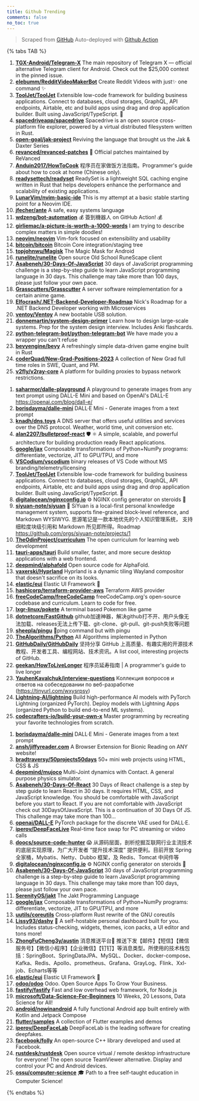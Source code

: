 ```yaml
---
title: Github Trending
comments: false
no_toc: true
---
```


> Scraped from [GitHub](https://github.com/trending)
Auto-deployed with [Github Action](https://docs.github.com/en/actions)

{% tabs TAB %}
<!-- tab Daily -->
1. [**TGX-Android/Telegram-X**](https://github.com/TGX-Android/Telegram-X)
The main repository of Telegram X — official alternative Telegram client for Android. Check out the $25,000 contest in the pinned issue.
2. [**elebumm/RedditVideoMakerBot**](https://github.com/elebumm/RedditVideoMakerBot)
Create Reddit Videos with just✨ one command ✨
3. [**ToolJet/ToolJet**](https://github.com/ToolJet/ToolJet)
Extensible low-code framework for building business applications. Connect to databases, cloud storages, GraphQL, API endpoints, Airtable, etc and build apps using drag and drop application builder. Built using JavaScript/TypeScript. 🚀
4. [**spacedriveapp/spacedrive**](https://github.com/spacedriveapp/spacedrive)
Spacedrive is an open source cross-platform file explorer, powered by a virtual distributed filesystem written in Rust.
5. [**open-goal/jak-project**](https://github.com/open-goal/jak-project)
Reviving the language that brought us the Jak & Daxter Series
6. [**revanced/revanced-patches**](https://github.com/revanced/revanced-patches)
🧩 Official patches maintained by ReVanced
7. [**Anduin2017/HowToCook**](https://github.com/Anduin2017/HowToCook)
程序员在家做饭方法指南。Programmer's guide about how to cook at home (Chinese only).
8. [**readysettech/readyset**](https://github.com/readysettech/readyset)
ReadySet is a lightweight SQL caching engine written in Rust that helps developers enhance the performance and scalability of existing applications.
9. [**LunarVim/nvim-basic-ide**](https://github.com/LunarVim/nvim-basic-ide)
This is my attempt at a basic stable starting point for a Neovim IDE.
10. [**jfecher/ante**](https://github.com/jfecher/ante)
A safe, easy systems language
11. [**wdzeng/bot-automation**](https://github.com/wdzeng/bot-automation)
💰 簽到機器人 on GitHub Action! 💰
12. [**girliemac/a-picture-is-worth-a-1000-words**](https://github.com/girliemac/a-picture-is-worth-a-1000-words)
I am trying to describe complex matters in simple doodles!
13. [**neovim/neovim**](https://github.com/neovim/neovim)
Vim-fork focused on extensibility and usability
14. [**bitcoin/bitcoin**](https://github.com/bitcoin/bitcoin)
Bitcoin Core integration/staging tree
15. [**topjohnwu/Magisk**](https://github.com/topjohnwu/Magisk)
The Magic Mask for Android
16. [**runelite/runelite**](https://github.com/runelite/runelite)
Open source Old School RuneScape client
17. [**Asabeneh/30-Days-Of-JavaScript**](https://github.com/Asabeneh/30-Days-Of-JavaScript)
30 days of JavaScript programming challenge is a step-by-step guide to learn JavaScript programming language in 30 days. This challenge may take more than 100 days, please just follow your own pace.
18. [**Grasscutters/Grasscutter**](https://github.com/Grasscutters/Grasscutter)
A server software reimplementation for a certain anime game.
19. [**Elfocrash/.NET-Backend-Developer-Roadmap**](https://github.com/Elfocrash/.NET-Backend-Developer-Roadmap)
Nick's Roadmap for a .NET Backend Developer working with Microservices
20. [**ventoy/Ventoy**](https://github.com/ventoy/Ventoy)
A new bootable USB solution.
21. [**donnemartin/system-design-primer**](https://github.com/donnemartin/system-design-primer)
Learn how to design large-scale systems. Prep for the system design interview. Includes Anki flashcards.
22. [**python-telegram-bot/python-telegram-bot**](https://github.com/python-telegram-bot/python-telegram-bot)
We have made you a wrapper you can't refuse
23. [**bevyengine/bevy**](https://github.com/bevyengine/bevy)
A refreshingly simple data-driven game engine built in Rust
24. [**coderQuad/New-Grad-Positions-2023**](https://github.com/coderQuad/New-Grad-Positions-2023)
A collection of New Grad full time roles in SWE, Quant, and PM.
25. [**v2fly/v2ray-core**](https://github.com/v2fly/v2ray-core)
A platform for building proxies to bypass network restrictions.
<!-- endtab -->
<!-- tab Weekly -->
1. [**saharmor/dalle-playground**](https://github.com/saharmor/dalle-playground)
A playground to generate images from any text prompt using DALL-E Mini and based on OpenAI's DALL-E https://openai.com/blog/dall-e/
2. [**borisdayma/dalle-mini**](https://github.com/borisdayma/dalle-mini)
DALL·E Mini - Generate images from a text prompt
3. [**knadh/dns.toys**](https://github.com/knadh/dns.toys)
A DNS server that offers useful utilities and services over the DNS protocol. Weather, world time, unit conversion etc.
4. [**alan2207/bulletproof-react**](https://github.com/alan2207/bulletproof-react)
🛡️ ⚛️ A simple, scalable, and powerful architecture for building production ready React applications.
5. [**google/jax**](https://github.com/google/jax)
Composable transformations of Python+NumPy programs: differentiate, vectorize, JIT to GPU/TPU, and more
6. [**VSCodium/vscodium**](https://github.com/VSCodium/vscodium)
binary releases of VS Code without MS branding/telemetry/licensing
7. [**ToolJet/ToolJet**](https://github.com/ToolJet/ToolJet)
Extensible low-code framework for building business applications. Connect to databases, cloud storages, GraphQL, API endpoints, Airtable, etc and build apps using drag and drop application builder. Built using JavaScript/TypeScript. 🚀
8. [**digitalocean/nginxconfig.io**](https://github.com/digitalocean/nginxconfig.io)
⚙️ NGINX config generator on steroids 💉
9. [**siyuan-note/siyuan**](https://github.com/siyuan-note/siyuan)
📕 SiYuan is a local-first personal knowledge management system, supports fine-grained block-level reference, and Markdown WYSIWYG. 思源笔记是一款本地优先的个人知识管理系统， 支持细粒度块级引用和 Markdown 所见即所得。Roadmap https://github.com/orgs/siyuan-note/projects/1
10. [**TheOdinProject/curriculum**](https://github.com/TheOdinProject/curriculum)
The open curriculum for learning web development
11. [**tauri-apps/tauri**](https://github.com/tauri-apps/tauri)
Build smaller, faster, and more secure desktop applications with a web frontend.
12. [**deepmind/alphafold**](https://github.com/deepmind/alphafold)
Open source code for AlphaFold.
13. [**vaxerski/Hyprland**](https://github.com/vaxerski/Hyprland)
Hyprland is a dynamic tiling Wayland compositor that doesn't sacrifice on its looks.
14. [**elastic/eui**](https://github.com/elastic/eui)
Elastic UI Framework 🙌
15. [**hashicorp/terraform-provider-aws**](https://github.com/hashicorp/terraform-provider-aws)
Terraform AWS provider
16. [**freeCodeCamp/freeCodeCamp**](https://github.com/freeCodeCamp/freeCodeCamp)
freeCodeCamp.org's open-source codebase and curriculum. Learn to code for free.
17. [**lxgr-linux/pokete**](https://github.com/lxgr-linux/pokete)
A terminal based Pokemon like game
18. [**dotnetcore/FastGithub**](https://github.com/dotnetcore/FastGithub)
github加速神器，解决github打不开、用户头像无法加载、releases无法上传下载、git-clone、git-pull、git-push失败等问题
19. [**sheepla/pingu**](https://github.com/sheepla/pingu)
🐧ping command but with pingu
20. [**TheAlgorithms/Python**](https://github.com/TheAlgorithms/Python)
All Algorithms implemented in Python
21. [**GitHubDaily/GitHubDaily**](https://github.com/GitHubDaily/GitHubDaily)
坚持分享 GitHub 上高质量、有趣实用的开源技术教程、开发者工具、编程网站、技术资讯。A list cool, interesting projects of GitHub.
22. [**geekan/HowToLiveLonger**](https://github.com/geekan/HowToLiveLonger)
程序员延寿指南 | A programmer's guide to live longer
23. [**YauhenKavalchuk/interview-questions**](https://github.com/YauhenKavalchuk/interview-questions)
Коллекция вопросов и ответов на собеседовании по веб-разработке (https://tinyurl.com/wxysrpsy)
24. [**Lightning-AI/lightning**](https://github.com/Lightning-AI/lightning)
Build high-performance AI models with PyTorch Lightning (organized PyTorch). Deploy models with Lightning Apps (organized Python to build end-to-end ML systems).
25. [**codecrafters-io/build-your-own-x**](https://github.com/codecrafters-io/build-your-own-x)
Master programming by recreating your favorite technologies from scratch.
<!-- endtab -->
<!-- tab Monthly -->
1. [**borisdayma/dalle-mini**](https://github.com/borisdayma/dalle-mini)
DALL·E Mini - Generate images from a text prompt
2. [**ansh/jiffyreader.com**](https://github.com/ansh/jiffyreader.com)
A Browser Extension for Bionic Reading on ANY website!
3. [**bradtraversy/50projects50days**](https://github.com/bradtraversy/50projects50days)
50+ mini web projects using HTML, CSS & JS
4. [**deepmind/mujoco**](https://github.com/deepmind/mujoco)
Multi-Joint dynamics with Contact. A general purpose physics simulator.
5. [**Asabeneh/30-Days-Of-React**](https://github.com/Asabeneh/30-Days-Of-React)
30 Days of React challenge is a step by step guide to learn React in 30 days. It requires HTML, CSS, and JavaScript knowledge. You should be comfortable with JavaScript before you start to React. If you are not comfortable with JavaScript check out 30DaysOfJavaScript. This is a continuation of 30 Days Of JS. This challenge may take more than 100…
6. [**openai/DALL-E**](https://github.com/openai/DALL-E)
PyTorch package for the discrete VAE used for DALL·E.
7. [**iperov/DeepFaceLive**](https://github.com/iperov/DeepFaceLive)
Real-time face swap for PC streaming or video calls
8. [**doocs/source-code-hunter**](https://github.com/doocs/source-code-hunter)
😱 从源码层面，剖析挖掘互联网行业主流技术的底层实现原理，为广大开发者 “提升技术深度” 提供便利。目前开放 Spring 全家桶，Mybatis、Netty、Dubbo 框架，及 Redis、Tomcat 中间件等
9. [**digitalocean/nginxconfig.io**](https://github.com/digitalocean/nginxconfig.io)
⚙️ NGINX config generator on steroids 💉
10. [**Asabeneh/30-Days-Of-JavaScript**](https://github.com/Asabeneh/30-Days-Of-JavaScript)
30 days of JavaScript programming challenge is a step-by-step guide to learn JavaScript programming language in 30 days. This challenge may take more than 100 days, please just follow your own pace.
11. [**SerenityOS/jakt**](https://github.com/SerenityOS/jakt)
The Jakt Programming Language
12. [**google/jax**](https://github.com/google/jax)
Composable transformations of Python+NumPy programs: differentiate, vectorize, JIT to GPU/TPU, and more
13. [**uutils/coreutils**](https://github.com/uutils/coreutils)
Cross-platform Rust rewrite of the GNU coreutils
14. [**Lissy93/dashy**](https://github.com/Lissy93/dashy)
🚀 A self-hostable personal dashboard built for you. Includes status-checking, widgets, themes, icon packs, a UI editor and tons more!
15. [**ZhongFuCheng3y/austin**](https://github.com/ZhongFuCheng3y/austin)
消息推送平台📝 推送下发【邮件】【短信】【微信服务号】【微信小程序】【企业微信】【钉钉】等消息类型。所使用的技术栈包括：SpringBoot、SpringDataJPA、MySQL、Docker、docker-compose、Kafka、Redis、Apollo、prometheus、Grafana、GrayLog、Flink、Xxl-job、Echarts等等
16. [**elastic/eui**](https://github.com/elastic/eui)
Elastic UI Framework 🙌
17. [**odoo/odoo**](https://github.com/odoo/odoo)
Odoo. Open Source Apps To Grow Your Business.
18. [**fastify/fastify**](https://github.com/fastify/fastify)
Fast and low overhead web framework, for Node.js
19. [**microsoft/Data-Science-For-Beginners**](https://github.com/microsoft/Data-Science-For-Beginners)
10 Weeks, 20 Lessons, Data Science for All!
20. [**android/nowinandroid**](https://github.com/android/nowinandroid)
A fully functional Android app built entirely with Kotlin and Jetpack Compose
21. [**flutter/samples**](https://github.com/flutter/samples)
A collection of Flutter examples and demos
22. [**iperov/DeepFaceLab**](https://github.com/iperov/DeepFaceLab)
DeepFaceLab is the leading software for creating deepfakes.
23. [**facebook/folly**](https://github.com/facebook/folly)
An open-source C++ library developed and used at Facebook.
24. [**rustdesk/rustdesk**](https://github.com/rustdesk/rustdesk)
Open source virtual / remote desktop infrastructure for everyone! The open source TeamViewer alternative. Display and control your PC and Android devices.
25. [**ossu/computer-science**](https://github.com/ossu/computer-science)
🎓 Path to a free self-taught education in Computer Science!
<!-- endtab -->
{% endtabs %}
